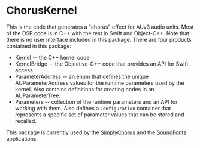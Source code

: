 # ChorusKernel

This is the code that generates a "chorus" effect for AUv3 audio units. Most of the DSP code is in C++ with the
rest in Swift and Object-C++. Note that there is no user interface included in this package. There are four
products contained in this package:

* Kernel -- the C++ kernel code
* KernelBridge -- the Objective-C++ code that provides an API for Swift access
* ParameterAddress -- an enum that defines the unique AUParameterAddress values for the runtime parameters used by the
kernel. Also contains definitions for creating nodes in an AUParameterTree.
* Parameters -- collection of the runtime parameters and an API for working with them. Also defines a `Configuration`
container that represents a specific set of parameter values that can be stored and recalled.

This package is currently used by the [SimplyChorus](https://github.com/bradhowes/SimplyChorus) and the 
[SoundFonts](https://github.com/bradhowes/SoundFonts) applications.

